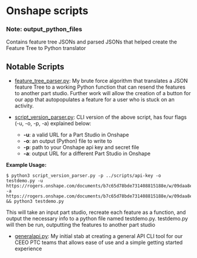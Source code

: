 # Onshape scripts

### Note: output_python_files
Contains feature tree JSONs and parsed JSONs that helped create the Feature Tree to Python translator

## Notable Scripts 
* [feature_tree_parser.py](https://github.com/drybell/CEEO2020/blob/master/Onshape%2B/scripts/feature_tree_parser.py): My brute force algorithm that translates a JSON feature Tree to a working Python function that can resend the features to another part studio. Further work will allow the creation of a button for our app that autopopulates a feature for a user who is stuck on an activity. 

* [script_version_parser.py](https://github.com/drybell/CEEO2020/blob/master/Onshape%2B/scripts/script_version_parser.py): CLI version of the above script, has four flags (-u, -o, -p, -a) explained below: 
    - **-u**: a valid URL for a Part Studio in Onshape
    - **-o**: an output (Python) file to write to
    - **-p**: path to your Onshape api key and secret file
    - **-a**: output URL for a different Part Studio in Onshape

**Example Usage:** 
```
$ python3 script_version_parser.py -p ../scripts/api-key -o testdemo.py -u https://rogers.onshape.com/documents/b7c65d78bde731408815188e/w/09daa8ec5418b4d1e583d4b3/e/96d39b57bfcc8cca0d96c2b5 -a https://rogers.onshape.com/documents/b7c65d78bde731408815188e/w/09daa8ec5418b4d1e583d4b3/e/cf9e349d44e4ac66367f48fe && python3 testdemo.py
```
This will take an input part studio, recreate each feature as a function, and output the necessary info to a python file named testdemo.py. testdemo.py will then be run, outputting the features to another part studio

* [generalapi.py](https://github.com/drybell/CEEO2020/blob/master/Onshape%2B/scripts/generalapi.py): My initial stab at creating a general API CLI tool for our CEEO PTC teams that allows ease of use and a simple getting started experience